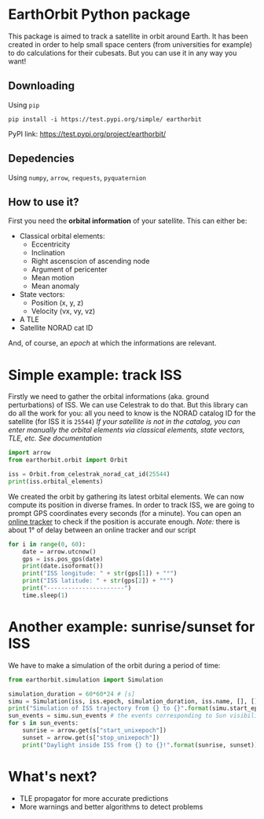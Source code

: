 # EarthOrbit Python package

This package is aimed to track a satellite in orbit around Earth. It has been created in order to help small space centers (from universities for example) to do calculations for their cubesats. But you can use it in any way you want!

## Downloading
Using `pip`
```
pip install -i https://test.pypi.org/simple/ earthorbit
```

PyPI link: https://test.pypi.org/project/earthorbit/

## Depedencies
Using `numpy`, `arrow`, `requests`, `pyquaternion`

## How to use it?

First you need the **orbital information** of your satellite. This can either be:

* Classical orbital elements:
    * Eccentricity
    * Inclination
    * Right ascenscion of ascending node
    * Argument of pericenter
    * Mean motion
    * Mean anomaly
* State vectors:
    * Position (x, y, z)
    * Velocity (vx, vy, vz)
* A TLE
* Satellite NORAD cat ID

And, of course, an *epoch* at which the informations are relevant.

# Simple example: track ISS

Firstly we need to gather the orbital informations (aka. ground perturbations) of ISS. We can use Celestrak to do that.
But this library can do all the work for you: all you need to know is the NORAD catalog ID for the satellite (for ISS it is `25544`)
*If your satellite is not in the catalog, you can enter manually the orbital elements via classical elements, state vectors, TLE, etc. See documentation*

```python
import arrow
from earthorbit.orbit import Orbit

iss = Orbit.from_celestrak_norad_cat_id(25544)
print(iss.orbital_elements)
```

We created the orbit by gathering its latest orbital elements. We can now compute its position in diverse frames.
In order to track ISS, we are going to prompt GPS coordinates every seconds (for a minute). 
You can open an [online tracker](https://www.esa.int/Science_Exploration/Human_and_Robotic_Exploration/International_Space_Station/Where_is_the_International_Space_Station) to check if the position is accurate enough.
*Note:* there is about 1° of delay between an online tracker and our script

```python
for i in range(0, 60):
    date = arrow.utcnow()
    gps = iss.pos_gps(date)
    print(date.isoformat())
    print("ISS longitude: " + str(gps[1]) + "°")
    print("ISS latitude: " + str(gps[2]) + "°")
    print("----------------------")
    time.sleep(1)
```

# Another example: sunrise/sunset for ISS

We have to make a simulation of the orbit during a period of time:

```python
from earthorbit.simulation import Simulation

simulation_duration = 60*60*24 # [s]
simu = Simulation(iss, iss.epoch, simulation_duration, iss.name, [], [], print_progress=True) # empty list are for groundstations and ROI, which we do not need here
print("Simulation of ISS trajectory from {} to {}".format(simu.start_epoch, simu.stop_epoch))
sun_events = simu.sun_events # the events corresponding to Sun visibility
for s in sun_events:
    sunrise = arrow.get(s["start_unixepoch"])
    sunset = arrow.get(s["stop_unixepoch"])
    print("Daylight inside ISS from {} to {}!".format(sunrise, sunset))
```

# What's next?
- TLE propagator for more accurate predictions
- More warnings and better algorithms to detect problems
